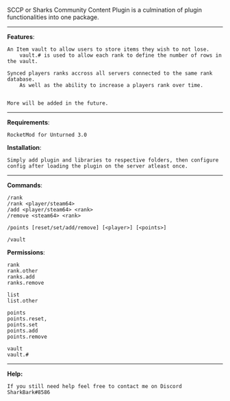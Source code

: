 SCCP or Sharks Community Content Plugin is a culmination of plugin functionalities into one package.

---

**Features**:

    An Item vault to allow users to store items they wish to not lose.
        vault.# is used to allow each rank to define the number of rows in the vault. 

    Synced players ranks accross all servers connected to the same rank database.
        As well as the ability to increase a players rank over time.


    More will be added in the future.
   
---

**Requirements**:
    
    RocketMod for Unturned 3.0

**Installation**:

    Simply add plugin and libraries to respective folders, then configure config after loading the plugin on the server atleast once.

---

**Commands**:

    /rank
    /rank <player/steam64>
    /add <player/steam64> <rank>
    /remove <steam64> <rank>

    /points [reset/set/add/remove] [<player>] [<points>]

    /vault

**Permissions**:
    
    rank
    rank.other
    ranks.add
    ranks.remove

    list
    list.other

    points
    points.reset,
    points.set
    points.add
    points.remove

    vault
    vault.#

---

**Help:**

    If you still need help feel free to contact me on Discord SharkBark#8586